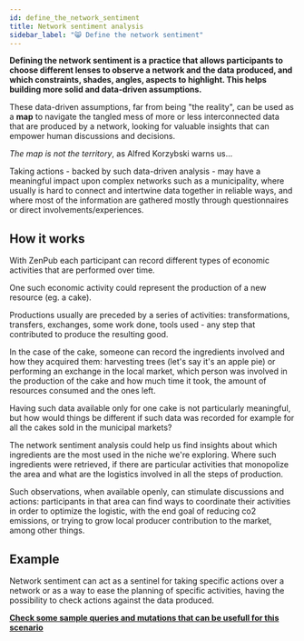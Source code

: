 ```yaml
---
id: define_the_network_sentiment
title: Network sentiment analysis
sidebar_label: "😸 Define the network sentiment"
---
```


<section className="reflow__doc">
  <div className="hero__img" style={{backgroundImage: "url('../img/analise.jpg')"}}></div>

**Defining the network sentiment is a practice that allows participants to choose different lenses to observe a network and the data produced, and which constraints, shades, angles, aspects to highlight. This helps building more solid and data-driven assumptions.**

These data-driven assumptions, far from being "the reality", can be used as a **map** to navigate the tangled mess of more or less interconnected data that are produced by a network, looking for valuable insights that can empower human discussions and decisions. 

_The map is not the territory_, as Alfred Korzybski warns us...

Taking actions - backed by such data-driven analysis -  may have a meaningful impact upon complex networks such as a municipality, where usually is hard to connect and intertwine data together in reliable ways, and where most of the information are gathered mostly through questionnaires or direct involvements/experiences.

## How it works
With ZenPub each participant can record different types of economic activities that are performed over time.

One such economic activity could represent the production of a new resource (eg. a cake).

Productions usually are preceded by a series of activities: transformations, transfers, exchanges, some work done, tools used - any step that contributed to produce the resulting good.

In the case of the cake, someone can record the ingredients involved and how they acquired them: harvesting trees (let's say it's an apple pie) or performing an exchange in the local market, which person was involved in the production of the cake and how much time it took, the amount of resources consumed and the ones left. 

<div className="hero__img" style={{backgroundImage: "url('../img/cake.jpg')"}}></div>

Having such data available only for one cake is not particularly meaningful, but how would things be different if such data was recorded for example for all the cakes sold in the municipal markets?

The network sentiment analysis could help us find insights about which ingredients are the most used in the niche we're exploring. Where such ingredients were retrieved, if there are particular activities that monopolize the area and what are the logistics involved in all the steps of production.

<div className="hero__img" style={{backgroundImage: "url('../img/networksent.png')", backgroundSize: "contain", backgroundPosition: "center center", backgroundRepeat: "no-repeat"}}></div>

Such observations, when available openly, can stimulate discussions and actions: participants in that area can find ways to coordinate their activities in order to optimize the logistic, with the end goal of reducing co2 emissions, or trying to grow local producer contribution to the market, among other things.

## Example
Network sentiment can act as a sentinel for taking specific actions over a network or as a way to ease the planning of specific activities, having the possibility to check actions against the data produced.

**[Check some sample queries and mutations that can be usefull for this scenario](/docs/api_tour#define-the-network-sentiment)**


</section>